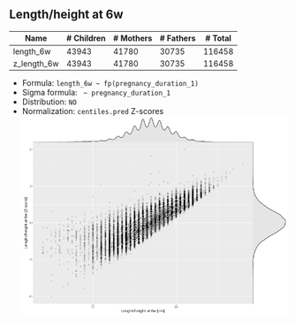 ## Length/height at 6w

| Name | # Children | # Mothers | # Fathers | # Total |
| ---- | ---------- | --------- | --------- | ------- |
| length_6w | 43943 | 41780 | 30735 | 116458 |
| z_length_6w | 43943 | 41780 | 30735 | 116458 |

- Formula: `length_6w ~ fp(pregnancy_duration_1)`
- Sigma formula: ` ~ pregnancy_duration_1`
- Distribution: `NO`
- Normalization: `centiles.pred` Z-scores
![](plots/z_length_6w_vs_length_6w_child.png)


